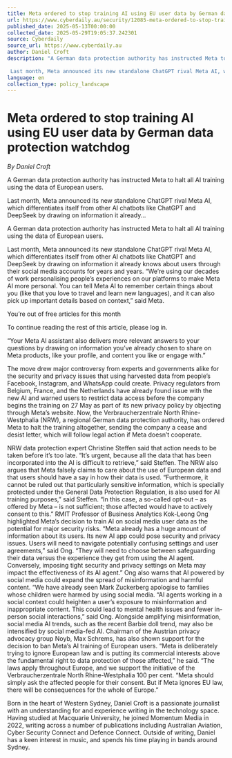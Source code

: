 ```yaml
---
title: Meta ordered to stop training AI using EU user data by German data protection watchdog
url: https://www.cyberdaily.au/security/12085-meta-ordered-to-stop-training-ai-using-eu-user-data-by-german-data-protection-watchdog
published_date: 2025-05-13T00:00:00
collected_date: 2025-05-29T19:05:37.242301
source: Cyberdaily
source_url: https://www.cyberdaily.au
author: Daniel Croft
description: "A German data protection authority has instructed Meta to halt all AI training using the data of European users. 
 
 Last month, Meta announced its new standalone ChatGPT rival Meta AI, which differentiates itself from other AI chatbots like ChatGPT and DeepSeek by drawing on information it already..."
language: en
collection_type: policy_landscape
---
```


# Meta ordered to stop training AI using EU user data by German data protection watchdog

*By Daniel Croft*

A German data protection authority has instructed Meta to halt all AI training using the data of European users. 
 
 Last month, Meta announced its new standalone ChatGPT rival Meta AI, which differentiates itself from other AI chatbots like ChatGPT and DeepSeek by drawing on information it already...

A German data protection authority has instructed Meta to halt all AI training using the data of European users. 
 
 Last month, Meta announced its new standalone ChatGPT rival Meta AI, which differentiates itself from other AI chatbots like ChatGPT and DeepSeek by drawing on information it already knows about users through their social media accounts for years and years. 
 “We’re using our decades of work personalising people’s experiences on our platforms to make Meta AI more personal. You can tell Meta AI to remember certain things about you (like that you love to travel and learn new languages), and it can also pick up important details based on context,” said Meta.

You’re out of free articles for this month

To continue reading the rest of this article, please log in.

“Your Meta AI assistant also delivers more relevant answers to your questions by drawing on information you’ve already chosen to share on Meta products, like your profile, and content you like or engage with.” 
 
 The move drew major controversy from experts and governments alike for the security and privacy issues that using harvested data from people’s Facebook, Instagram, and WhatsApp could create. 
 Privacy regulators from Belgium, France, and the Netherlands have already found issue with the new AI and warned users to restrict data access before the company begins the training on 27 May as part of its new privacy policy by objecting through Meta’s website. 
 Now, the Verbraucherzentrale North Rhine-Westphalia (NRW), a regional German data protection authority, has ordered Meta to halt the training altogether, sending the company a cease and desist letter, which will follow legal action if Meta doesn’t cooperate. 
 
 NRW data protection expert Christine Steffen said that action needs to be taken before it’s too late. 
 “It’s urgent, because all the data that has been incorporated into the AI ​​is difficult to retrieve,” said Steffen. 
 The NRW also argues that Meta falsely claims to care about the use of European data and that users should have a say in how their data is used. 
 “Furthermore, it cannot be ruled out that particularly sensitive information, which is specially protected under the General Data Protection Regulation, is also used for AI training purposes,” said Steffen. 
 “In this case, a so-called opt-out – as offered by Meta – is not sufficient; those affected would have to actively consent to this.” 
 RMIT Professor of Business Analytics Kok-Leong Ong highlighted Meta’s decision to train AI on social media user data as the potential for major security risks. 
 “Meta already has a huge amount of information about its users. Its new AI app could pose security and privacy issues. Users will need to navigate potentially confusing settings and user agreements,” said Ong. 
 “They will need to choose between safeguarding their data versus the experience they get from using the AI agent. Conversely, imposing tight security and privacy settings on Meta may impact the effectiveness of its AI agent.” 
 Ong also warns that AI powered by social media could expand the spread of misinformation and harmful content. 
 “We have already seen Mark Zuckerberg apologise to families whose children were harmed by using social media. 
 “AI agents working in a social context could heighten a user’s exposure to misinformation and inappropriate content. This could lead to mental health issues and fewer in-person social interactions,” said Ong. 
 Alongside amplifying misinformation, social media AI trends, such as the recent Barbie doll trend, may also be intensified by social media-fed AI. 
 Chairman of the Austrian privacy advocacy group Noyb, Max Schrems, has also shown support for the decision to ban Meta’s AI training of European users. 
 “Meta is deliberately trying to ignore European law and is putting its commercial interests above the fundamental right to data protection of those affected,” he said. 
 “The laws apply throughout Europe, and we support the initiative of the Verbraucherzentrale North Rhine-Westphalia 100 per cent. 
 “Meta should simply ask the affected people for their consent. But if Meta ignores EU law, there will be consequences for the whole of Europe.”

Born in the heart of Western Sydney, Daniel Croft is a passionate journalist with an understanding for and experience writing in the technology space. Having studied at Macquarie University, he joined Momentum Media in 2022, writing across a number of publications including Australian Aviation, Cyber Security Connect and Defence Connect. Outside of writing, Daniel has a keen interest in music, and spends his time playing in bands around Sydney.
